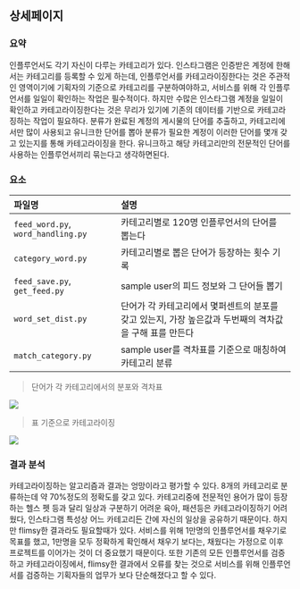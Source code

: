 ## 상세페이지
### 요약

인플루언서도 각기 자신이 다루는 카테고리가 있다. 인스타그램은 인증받은 계정에 한해서는 카테고리를 등록할 수 있게 하는데, 인플루언서를 카테고라이징한다는 것은 주관적인 
영역이기에 기획자의 기준으로 카테고리를 구분하여야하고, 서비스를 위해 각 인플루언서를 일일이 확인하는 작업은 필수적이다. 하지만 수많은 인스타그램 계정을 일일이 확인하고 
카테고라이징한다는 것은 무리가 있기에 기존의 데이터를 기반으로 카테고라징하는 작업이 필요하다. 분류가 완료된 계정의 게시물의 단어를 추출하고, 카테고리에서만 많이 사용되고 
유니크한 단어를 뽑아 분류가 필요한 계정이 이러한 단어를 몇개 갖고 있는지를 통해 카테고라이징을 한다. 유니크하고 해당 카테고리만의 전문적인 단어를 사용하는 인플루언서끼리 
묶는다고 생각하면된다. 

### 요소

|파일명|설명|
|:-|:-|
|`feed_word.py`, `word_handling.py`|카테고리별로 120명 인플루언서의 단어를 뽑는다|
|`category_word.py`|카테고리별로 뽑은 단어가 등장하는 횟수 기록|
|`feed_save.py`, `get_feed.py`|sample user의 피드 정보와 그 단어들 뽑기|
|`word_set_dist.py`|단어가 각 카테고리에서 몇퍼센트의 분포를 갖고 있는지, 가장 높은값과 두번째의 격차값을 구해 표를 만든다|
|`match_category.py`|sample user를 격차표를 기준으로 매칭하여 카테고리 분류|

> 단어가 각 카테고리에서의 분포와 격차표
<img src="https://raw.githubusercontent.com/Jin5823/Git-Test/master/src/img_5.JPG" />

> 표 기준으로 카테고라이징
<img src="https://raw.githubusercontent.com/Jin5823/Git-Test/master/src/img_6.JPG" />

### 결과 분석

카테고라이징하는 알고리즘과 결과는 엉망이라고 평가할 수 있다. 8개의 카테고리로 분류하는데 약 70%정도의 정확도를 갖고 있다. 카테고리중에 전문적인 용어가 많이 등장하는 헬스 펫 등과 달리 
일상과 구분하기 어려운 육아, 패션등은 카테고라이징하기 어려웠다, 인스타그램 특성상 어느 카테고리든 간에 자신의 일상을 공유하기 때문이다. 하지만 flimsy한 결과라도 필요할때가 있다. 
서비스를 위해 1만명의 인플루언서를 채우기로 목표를 했고, 1만명을 모두 정확하게 확인해서 채우기 보다는, 채웠다는 가정으로 이후 프로젝트를 이어가는 것이 더 중요했기 때문이다. 
또한 기존의 모든 인플루언서를 검증하고 카테고라이징에서, flimsy한 결과에서 오류를 찾는 것으로 서비스를 위해 인플루언서를 검증하는 기획자들의 업무가 보다 단순해졌다고 할 수 있다.
